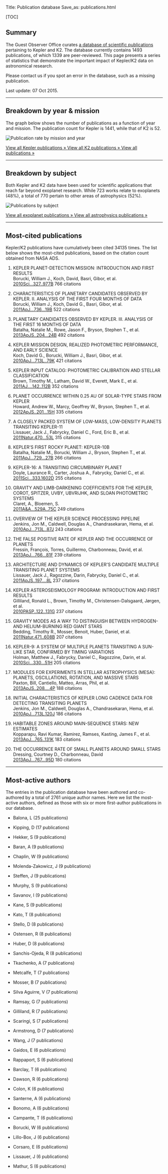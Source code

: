 Title: Publication database
Save_as: publications.html

[TOC]

## Summary

The Guest Observer Office curates <a href="kpub.html">a database
of scientific publications</a> pertaining to Kepler and K2.
The database currently contains
1493 publications,
of which 1339 are peer-reviewed.
This page presents a series of statistics
that demonstrate the important impact of Kepler/K2 data
on astronomical research.

Please contact us if you spot an error in the database,
such as a missing publication.

Last update: 07 Oct 2015.

<hr/>

## Breakdown by year & mission

The graph below shows the number of publications as a function
of year and mission.
The publication count for Kepler is 1441, while
that of K2 is 52.

![Publication rate by mission and year]({filename}/images/kpub/kpub-publication-rate.png)

<a href="kpub-kepler.html" class="btn btn-info btn-lg">
View all Kepler publications &raquo;
</a>
<a href="kpub-k2.html" class="btn btn-danger btn-lg">
View all K2 publications &raquo;
</a>
<a href="kpub.html" class="btn btn-default btn-lg">
View all publications &raquo;
</a>

<hr/>

## Breakdown by subject

Both Kepler and K2 data have been used for scientific applications
that reach far beyond exoplanet research.
While 723 works relate to exoplanets
(48%),
a total of 770
pertain to other areas of astrophysics
(52%).


![Publications by subject]({filename}/images/kpub/kpub-piechart.png)

<a href="kpub-exoplanets.html" class="btn btn-warning btn-lg">
View all exoplanet publications &raquo;
</a>
<a href="kpub-astrophysics.html" class="btn btn-success btn-lg">
View all astrophysics publications &raquo;
</a>

<hr/>

## Most-cited publications

Kepler/K2 publications have cumulatively been cited
34135 times.
The list below shows the most-cited publications,
based on the citation count obtained from NASA ADS.


1. KEPLER PLANET-DETECTION MISSION: INTRODUCTION AND FIRST RESULTS  
Borucki, William J., Koch, David, Basri, Gibor, et al.    
[2010Sci...327..977B](http://adsabs.harvard.edu/abs/2010Sci...327..977B)
<span class="badge">766 citations</span>

2. CHARACTERISTICS OF PLANETARY CANDIDATES OBSERVED BY KEPLER. II. ANALYSIS OF THE FIRST FOUR MONTHS OF DATA  
Borucki, William J., Koch, David G., Basri, Gibor, et al.    
[2011ApJ...736...19B](http://adsabs.harvard.edu/abs/2011ApJ...736...19B)
<span class="badge">522 citations</span>

3. PLANETARY CANDIDATES OBSERVED BY KEPLER. III. ANALYSIS OF THE FIRST 16 MONTHS OF DATA  
Batalha, Natalie M., Rowe, Jason F., Bryson, Stephen T., et al.    
[2013ApJS..204...24B](http://adsabs.harvard.edu/abs/2013ApJS..204...24B)
<span class="badge">492 citations</span>

4. KEPLER MISSION DESIGN, REALIZED PHOTOMETRIC PERFORMANCE, AND EARLY SCIENCE  
Koch, David G., Borucki, William J., Basri, Gibor, et al.    
[2010ApJ...713L..79K](http://adsabs.harvard.edu/abs/2010ApJ...713L..79K)
<span class="badge">421 citations</span>

5. KEPLER INPUT CATALOG: PHOTOMETRIC CALIBRATION AND STELLAR CLASSIFICATION  
Brown, Timothy M., Latham, David W., Everett, Mark E., et al.    
[2011AJ....142..112B](http://adsabs.harvard.edu/abs/2011AJ....142..112B)
<span class="badge">352 citations</span>

6. PLANET OCCURRENCE WITHIN 0.25 AU OF SOLAR-TYPE STARS FROM KEPLER  
Howard, Andrew W., Marcy, Geoffrey W., Bryson, Stephen T., et al.    
[2012ApJS..201...15H](http://adsabs.harvard.edu/abs/2012ApJS..201...15H)
<span class="badge">335 citations</span>

7. A CLOSELY PACKED SYSTEM OF LOW-MASS, LOW-DENSITY PLANETS TRANSITING KEPLER-11  
Lissauer, Jack J., Fabrycky, Daniel C., Ford, Eric B., et al.    
[2011Natur.470...53L](http://adsabs.harvard.edu/abs/2011Natur.470...53L)
<span class="badge">315 citations</span>

8. KEPLER'S FIRST ROCKY PLANET: KEPLER-10B  
Batalha, Natalie M., Borucki, William J., Bryson, Stephen T., et al.    
[2011ApJ...729...27B](http://adsabs.harvard.edu/abs/2011ApJ...729...27B)
<span class="badge">266 citations</span>

9. KEPLER-16: A TRANSITING CIRCUMBINARY PLANET  
Doyle, Laurance R., Carter, Joshua A., Fabrycky, Daniel C., et al.    
[2011Sci...333.1602D](http://adsabs.harvard.edu/abs/2011Sci...333.1602D)
<span class="badge">255 citations</span>

10. GRAVITY AND LIMB-DARKENING COEFFICIENTS FOR THE KEPLER, COROT, SPITZER, UVBY, UBVRIJHK, AND SLOAN PHOTOMETRIC SYSTEMS  
Claret, A., Bloemen, S.    
[2011A&A...529A..75C](http://adsabs.harvard.edu/abs/2011A&A...529A..75C)
<span class="badge">249 citations</span>

11. OVERVIEW OF THE KEPLER SCIENCE PROCESSING PIPELINE  
Jenkins, Jon M., Caldwell, Douglas A., Chandrasekaran, Hema, et al.    
[2010ApJ...713L..87J](http://adsabs.harvard.edu/abs/2010ApJ...713L..87J)
<span class="badge">243 citations</span>

12. THE FALSE POSITIVE RATE OF KEPLER AND THE OCCURRENCE OF PLANETS  
Fressin, François, Torres, Guillermo, Charbonneau, David, et al.    
[2013ApJ...766...81F](http://adsabs.harvard.edu/abs/2013ApJ...766...81F)
<span class="badge">239 citations</span>

13. ARCHITECTURE AND DYNAMICS OF KEPLER'S CANDIDATE MULTIPLE TRANSITING PLANET SYSTEMS  
Lissauer, Jack J., Ragozzine, Darin, Fabrycky, Daniel C., et al.    
[2011ApJS..197....8L](http://adsabs.harvard.edu/abs/2011ApJS..197....8L)
<span class="badge">237 citations</span>

14. KEPLER ASTEROSEISMOLOGY PROGRAM: INTRODUCTION AND FIRST RESULTS  
Gilliland, Ronald L., Brown, Timothy M., Christensen-Dalsgaard, Jørgen, et al.    
[2010PASP..122..131G](http://adsabs.harvard.edu/abs/2010PASP..122..131G)
<span class="badge">237 citations</span>

15. GRAVITY MODES AS A WAY TO DISTINGUISH BETWEEN HYDROGEN- AND HELIUM-BURNING RED GIANT STARS  
Bedding, Timothy R., Mosser, Benoit, Huber, Daniel, et al.    
[2011Natur.471..608B](http://adsabs.harvard.edu/abs/2011Natur.471..608B)
<span class="badge">207 citations</span>

16. KEPLER-9: A SYSTEM OF MULTIPLE PLANETS TRANSITING A SUN-LIKE STAR, CONFIRMED BY TIMING VARIATIONS  
Holman, Matthew J., Fabrycky, Daniel C., Ragozzine, Darin, et al.    
[2010Sci...330...51H](http://adsabs.harvard.edu/abs/2010Sci...330...51H)
<span class="badge">205 citations</span>

17. MODULES FOR EXPERIMENTS IN STELLAR ASTROPHYSICS (MESA): PLANETS, OSCILLATIONS, ROTATION, AND MASSIVE STARS  
Paxton, Bill, Cantiello, Matteo, Arras, Phil, et al.    
[2013ApJS..208....4P](http://adsabs.harvard.edu/abs/2013ApJS..208....4P)
<span class="badge">188 citations</span>

18. INITIAL CHARACTERISTICS OF KEPLER LONG CADENCE DATA FOR DETECTING TRANSITING PLANETS  
Jenkins, Jon M., Caldwell, Douglas A., Chandrasekaran, Hema, et al.    
[2010ApJ...713L.120J](http://adsabs.harvard.edu/abs/2010ApJ...713L.120J)
<span class="badge">186 citations</span>

19. HABITABLE ZONES AROUND MAIN-SEQUENCE STARS: NEW ESTIMATES  
Kopparapu, Ravi Kumar, Ramirez, Ramses, Kasting, James F., et al.    
[2013ApJ...765..131K](http://adsabs.harvard.edu/abs/2013ApJ...765..131K)
<span class="badge">183 citations</span>

20. THE OCCURRENCE RATE OF SMALL PLANETS AROUND SMALL STARS  
Dressing, Courtney D., Charbonneau, David    
[2013ApJ...767...95D](http://adsabs.harvard.edu/abs/2013ApJ...767...95D)
<span class="badge">180 citations</span>
<hr/>

<!-- 
## Most-read publications

The read count shown below is obtained from the ADS API
and indicates the number of times the article has been downloaded
within the last 90 days.

<hr/>

-->

## Most-active authors

The entries in the publication database have been authored and co-authored
by a total of 2761 unique author names.
Here we list the most-active authors, defined as those with six or more first-author publications in our database.


 * Balona, L (25 publications)

 * Kipping, D (17 publications)

 * Hekker, S (9 publications)

 * Baran, A (9 publications)

 * Chaplin, W (9 publications)

 * Molenda-Zakowicz, J (9 publications)

 * Steffen, J (9 publications)

 * Murphy, S (9 publications)

 * Savanov, I (9 publications)

 * Kane, S (9 publications)

 * Kato, T (8 publications)

 * Stello, D (8 publications)

 * Ostensen, R (8 publications)

 * Huber, D (8 publications)

 * Sanchis-Ojeda, R (8 publications)

 * Tkachenko, A (7 publications)

 * Metcalfe, T (7 publications)

 * Mosser, B (7 publications)

 * Silva Aguirre, V (7 publications)

 * Ramsay, G (7 publications)

 * Gilliland, R (7 publications)

 * Scaringi, S (7 publications)

 * Armstrong, D (7 publications)

 * Wang, J (7 publications)

 * Gaidos, E (6 publications)

 * Rappaport, S (6 publications)

 * Barclay, T (6 publications)

 * Dawson, R (6 publications)

 * Colon, K (6 publications)

 * Santerne, A (6 publications)

 * Bonomo, A (6 publications)

 * Campante, T (6 publications)

 * Borucki, W (6 publications)

 * Lillo-Box, J (6 publications)

 * Corsaro, E (6 publications)

 * Lissauer, J (6 publications)

 * Mathur, S (6 publications)

